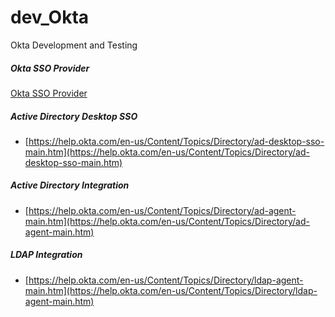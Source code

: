 # dev_Okta
Okta Development and Testing

##### Okta SSO Provider
[Okta SSO Provider](https://docs.gitlab.com/ee/administration/auth/okta.html) <br/>

##### Active Directory Desktop SSO
- [https://help.okta.com/en-us/Content/Topics/Directory/ad-desktop-sso-main.htm](https://help.okta.com/en-us/Content/Topics/Directory/ad-desktop-sso-main.htm) <br/>

##### Active Directory Integration
- [https://help.okta.com/en-us/Content/Topics/Directory/ad-agent-main.htm](https://help.okta.com/en-us/Content/Topics/Directory/ad-agent-main.htm) <br/>

##### LDAP Integration
- [https://help.okta.com/en-us/Content/Topics/Directory/ldap-agent-main.htm](https://help.okta.com/en-us/Content/Topics/Directory/ldap-agent-main.htm) <br/>

